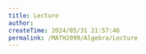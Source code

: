 ```yaml
---
title: Lecture
author:
createTime: 2024/05/31 21:57:46
permalink: /MATH2099/Algebra/Lecture
---
```

